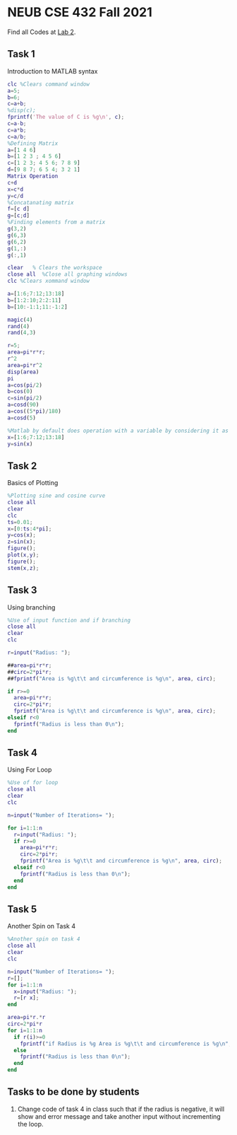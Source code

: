 # NEUB CSE 432 Fall 2021
Find all Codes at  [Lab 2](https://github.com/shparvez001/NEUB-CSE-432-Fall-2021/tree/main/Lab%202).
## Task 1
Introduction to MATLAB syntax
```matlab
clc %Clears command window
a=5;
b=6;
c=a+b;
%disp(c);
fprintf('The value of C is %g\n', c);
c=a-b;
c=a*b;
c=a/b;
%Defining Matrix
a=[1 4 6]
b=[1 2 3 ; 4 5 6]
c=[1 2 3; 4 5 6; 7 8 9]
d=[9 8 7; 6 5 4; 3 2 1]
Matrix Operation
c+d
x=c*d
y=c/d
%Concatanating matrix
f=[c d]
g=[c;d]
%Finding elements from a matrix
g(3,2)
g(6,3)
g(6,2)
g(1,:)
g(:,1)

clear   % Clears the workspace
close all  %Close all graphing windows
clc %Clears xommand window

a=[1:6;7:12;13:18]
b=[1:2:10;2:2:11]
b=[10:-1:1;11:-1:2]

magic(4)
rand(4)
rand(4,3)

r=5;
area=pi*r*r;
r^2
area=pi*r^2
disp(area)
pi
a=cos(pi/2)
b=cos(0)
c=sin(pi/2)
a=cosd(90)
a=cos((5*pi)/180)
a=cosd(5)

%Matlab by default does operation with a variable by considering it as a matrix.
x=[1:6;7:12;13:18]
y=sin(x)
```

## Task 2
Basics of Plotting
```matlab
%Plotting sine and cosine curve
close all
clear
clc
ts=0.01;
x=[0:ts:4*pi];
y=cos(x);
z=sin(x);
figure();
plot(x,y);
figure();
stem(x,z);
```

## Task 3
Using branching
```matlab
%Use of input function and if branching
close all
clear
clc

r=input("Radius: ");

##area=pi*r*r;
##circ=2*pi*r;
##fprintf("Area is %g\t\t and circumference is %g\n", area, circ);

if r>=0
  area=pi*r*r;
  circ=2*pi*r;
  fprintf("Area is %g\t\t and circumference is %g\n", area, circ);
elseif r<0
  fprintf("Radius is less than 0\n");
end 
```

## Task 4
Using For Loop
```matlab
%Use of for loop
close all
clear
clc

n=input("Number of Iterations= ");

for i=1:1:n
  r=input("Radius: ");
  if r>=0
    area=pi*r*r;
    circ=2*pi*r;
    fprintf("Area is %g\t\t and circumference is %g\n", area, circ);
  elseif r<0
    fprintf("Radius is less than 0\n");
  end 
end
```

## Task 5
Another Spin on Task 4
```matlab
%Another spin on task 4
close all
clear
clc

n=input("Number of Iterations= ");
r=[];
for i=1:1:n
  x=input("Radius: ");
  r=[r x];
end 

area=pi*r.*r
circ=2*pi*r
for i=1:1:n
  if r(i)>=0
    fprintf("if Radius is %g Area is %g\t\t and circumference is %g\n", r(i), area(i), circ(i));
  else
    fprintf("Radius is less than 0\n");
  end
end 
```

## Tasks to be done by students
1. Change code of task 4 in class such that if the radius is negative, it will show and error message and take another input without incrementing the loop.
